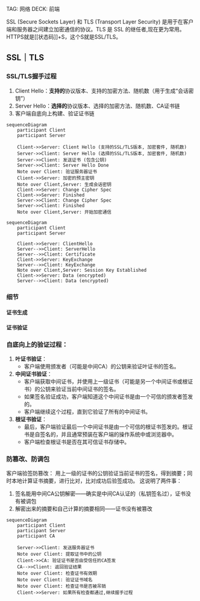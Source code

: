 
TAG: 网络
DECK: 前端

SSL (Secure Sockets Layer) 和 TLS (Transport Layer Security) 是用于在客户端和服务器之间建立加密通信的协议。TLS 是 SSL 的继任者,现在更为常用。
HTTPS就是[[状态码]]+S，这个S就是SSL/TLS。
## SSL｜TLS

### SSL/TLS握手过程
1. Client Hello：**支持的**协议版本、支持的加密方法、随机数（用于生成“会话密钥”）
2. Server Hello：**选择的**协议版本、选择的加密方法、随机数、CA证书链
3. 客户端自底向上构建、验证证书链

```mermaid
sequenceDiagram
    participant Client
    participant Server

    Client->>Server: Client Hello (支持的SSL/TLS版本, 加密套件, 随机数)
    Server->>Client: Server Hello (选择的SSL/TLS版本, 加密套件, 随机数)
    Server->>Client: 发送证书 (包含公钥)
    Server->>Client: Server Hello Done
    Note over Client: 验证服务器证书
    Client->>Server: 加密的预主密钥
    Note over Client,Server: 生成会话密钥
    Client->>Server: Change Cipher Spec
    Client->>Server: Finished
    Server->>Client: Change Cipher Spec
    Server->>Client: Finished
    Note over Client,Server: 开始加密通信
```

```mermaid
sequenceDiagram
    participant Client
    participant Server

    Client->>Server: ClientHello
    Server-->>Client: ServerHello
    Server-->>Client: Certificate
    Client->>Server: KeyExchange
    Server-->>Client: KeyExchange
    Note over Client,Server: Session Key Established
    Client->>Server: Data (encrypted)
    Server-->>Client: Data (encrypted)

```
### 细节
#### 证书生成

#### 证书验证
### 自底向上的验证过程：
1. **叶证书验证**：
    - 客户端使用颁发者（可能是中间CA）的公钥来验证叶证书的签名。
2. **中间证书验证**：
    - 客户端获取中间证书，并使用上一级证书（可能是另一个中间证书或根证书）的公钥来验证当前中间证书的签名。
	- 如果签名验证成功，客户端知道这个中间证书是由一个可信的颁发者签发的。
	- 客户端继续这个过程，直到它验证了所有的中间证书。
3. **根证书验证**：
    - 最后，客户端验证最后一个中间证书是由一个可信的根证书签发的。根证书是自签名的，并且通常预装在客户端的操作系统中或浏览器中。
    - 客户端检查根证书是否在其可信证书存储中。
### 防篡改、防调包
客户端验签防篡改：
用上一级的证书的公钥验证当前证书的签名，得到摘要；同时本地计算证书摘要，进行比对，比对成功后验签成功。
这说明了两件事：
1. 签名能用中间CA公钥解密——确实是中间CA认证的（私钥签名过），证书没有被调包
2. 解密出来的摘要和自己计算的摘要相同——证书没有被篡改

```mermaid
sequenceDiagram
    participant Client
    participant Server
    participant CA

    Server->>Client: 发送服务器证书
    Note over Client: 提取证书中的公钥
    Client->>CA: 验证证书是否由受信任的CA签发
    CA-->>Client: 返回验证结果
    Note over Client: 检查证书有效期
    Note over Client: 验证证书域名
    Note over Client: 检查证书是否被吊销
    Client->>Server: 如果所有检查都通过,继续握手过程

```



